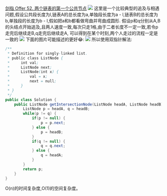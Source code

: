 [剑指 Offer 52. 两个链表的第一个公共节点](https://leetcode-cn.com/problems/liang-ge-lian-biao-de-di-yi-ge-gong-gong-jie-dian-lcof/)
![](https://img2022.cnblogs.com/blog/2272548/202201/2272548-20220126234205557-768790196.png)
这里是一个比较典型的追及与相遇问题,假设公共段长度为l,链表A的总长度为a,单独段长度为a - l,链表B的总长度为b,单独段的长度为b - l,假如把a和b都看做弯曲并弯曲成圆形.
假设p和q分别从A,B的头结点开始追及,且两人速度一致,每次只走1格,由于二者长度不一定一致,若令p走完后继续走B,q走完后继续走A,
可以得到在某个时刻,两个人走过的流程一定是一致的
![](https://img2022.cnblogs.com/blog/2272548/202201/2272548-20220126235350517-2144759256.png)
下面的图片可能描述的更好😂:
![](https://img2022.cnblogs.com/blog/2272548/202201/2272548-20220126235504907-1500811504.png)
所以使用双指针解法:
```java
/**
 * Definition for singly-linked list.
 * public class ListNode {
 *     int val;
 *     ListNode next;
 *     ListNode(int x) {
 *         val = x;
 *         next = null;
 *     }
 * }
 */
public class Solution {
    public ListNode getIntersectionNode(ListNode headA, ListNode headB) {
        ListNode p = headA, q = headB;
        while(p != q) {
            if(p != null) {
                p = p.next;
            } else {
                p = headB;
            }
            if(q != null) {
                q = q.next;
            } else {
                q = headA;
            }
        }
        return p;
    }
}
```
O(n)的时间复杂度,O(1)的空间复杂度。
